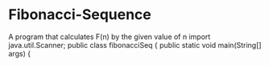# Fibonacci-Sequence
A program that calculates F(n) by the given value of n import java.util.Scanner; public class fibonacciSeq { public static void main(String[] args) {
